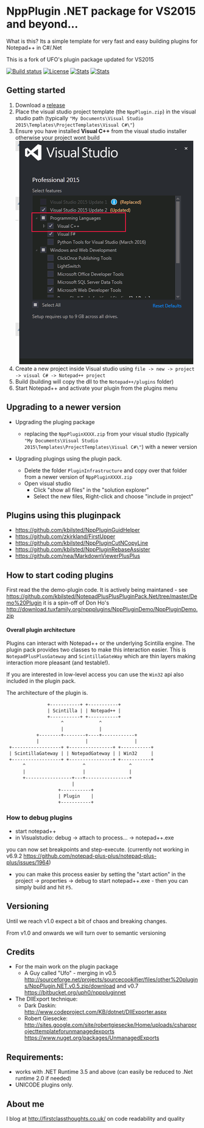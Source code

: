 # NppPlugin .NET package for VS2015 and beyond...

What is this? Its a simple template for very fast and easy building plugins for Notepad++ in C#/.Net

This is a fork of UFO's plugin package updated for VS2015

[![Build status](https://ci.appveyor.com/api/projects/status/5f0ui9y2ujugh6wt/branch/master?svg=true)](https://ci.appveyor.com/project/kbilsted/notepadpluspluspluginpack-net/branch/master)
[![License](http://img.shields.io/badge/License-Apache_2-red.svg?style=flat)](http://www.apache.org/licenses/LICENSE-2.0)
[![Stats](https://img.shields.io/badge/Code_lines-5,6_K-ff69b4.svg)]()
[![Stats](https://img.shields.io/badge/Doc_lines-3,3_K-ff69b4.svg)]()


## Getting started
  1. Download a [release](https://github.com/kbilsted/NotepadPlusPlusPluginPack.Net/releases/) 
  2. Place the visual studio project template (the `NppPlugin.zip`) in the visual studio path (typically `"My Documents\Visual Studio 2015\Templates\ProjectTemplates\Visual C#\"`)
  3. Ensure you have installed **Visual C++** from the visual studio installer otherwise your project wont build<br>
  ![install CPP](/documentation/installcpp.png)
  4. Create a new project inside Visual studio using `file -> new -> project -> visual C# -> Notepad++ project`
  5. Build (building will copy the dll to the `Notepad++/plugins` folder)
  6. Start Notepad++ and activate your plugin from the plugins menu


## Upgrading to a newer version
  * Upgrading the pluging package
    * replacing the `NppPluginXXXX.zip` from your visual studio (typically `"My Documents\Visual Studio 2015\Templates\ProjectTemplates\Visual C#\"`) with a newer version

  * Upgrading plugings using the plugin pack. 
    * Delete the folder `PluginInfrastructure` and copy over that folder from a newer version of `NppPluginXXXX.zip`
    * Open visual studio 
      * Click "show all files" in the "solution explorer"
      * Select the new files, Right-click and choose "include in project"


## Plugins using this pluginpack

  * https://github.com/kbilsted/NppPluginGuidHelper
  * https://github.com/zkirkland/FirstUpper
  * https://github.com/kbilsted/NppPluginCutNCopyLine
  * https://github.com/kbilsted/NppPluginRebaseAssister
  * https://github.com/nea/MarkdownViewerPlusPlus
  

## How to start coding plugins

First read the the demo-plugin code. It is actively being maintaned - see https://github.com/kbilsted/NotepadPlusPlusPluginPack.Net/tree/master/Demo%20Plugin it is a spin-off of Don Ho's
    http://download.tuxfamily.org/nppplugins/NppPluginDemo/NppPluginDemo.zip

#### Overall plugin architecture

Plugins can interact with Notepad++ or the underlying Scintilla engine. The plugin pack provides two classes to make this interaction easier. This is `NotepadPlusPlusGateway` and `ScintillaGateWay` which are thin layers making interaction more pleasant (and testable!). 

If you are interested in low-level access you can use the `Win32` api also included in the plugin pack. 

The architecture of the plugin is.


                   +-----------+ +-----------+
                   | Scintilla | | Notepad++ |
                   +-----------+ +-----------+
                        ^             ^
                        |             |
               +--------+--------+----+------------+                   
               |                 |                 |
     +------------------+ +----------------+ +-----------+ 
     | ScintillaGateway | | NotepadGateway | | Win32     |
     +------------------+ +----------------+ +-----------+ 
          ^                     ^                ^        
          |                     |                |        
          +-----------------+---+----------------+                   
                            |              
                       +-----------+ 
                       | Plugin    |
                       +-----------+ 

### How to debug plugins

  * start notepad++
  * in Visualstudio: debug -> attach to process... -> notepad++.exe

you can now set breakpoints and step-execute. (currently not working in v6.9.2 https://github.com/notepad-plus-plus/notepad-plus-plus/issues/1964) 
  
   * you can make this process easier by setting the "start action" in the project -> properties -> debug to start notepad++.exe - then you can simply build and hit `F5`.


## Versioning
Until we reach v1.0 expect a bit of chaos and breaking changes.

From v1.0 and onwards we will turn over to semantic versioning

    
## Credits
  * For the main work on the plugin package
    * A Guy called "Ufo" - merging in v0.5 http://sourceforge.net/projects/sourcecookifier/files/other%20plugins/NppPlugin.NET.v0.5.zip/download and v0.7 https://bitbucket.org/uph0/npppluginnet 
  * The DllExport technique:
    * Dark Daskin: http://www.codeproject.com/KB/dotnet/DllExporter.aspx
    * Robert Giesecke: http://sites.google.com/site/robertgiesecke/Home/uploads/csharpprojecttemplateforunmanagedexports https://www.nuget.org/packages/UnmanagedExports


## Requirements:
  * works with .NET Runtime 3.5 and above (can easily be reduced to .Net runtime 2.0 if needed)
  * UNICODE plugins only.


## About me

I blog at http://firstclassthoughts.co.uk/ on code readability and quality
